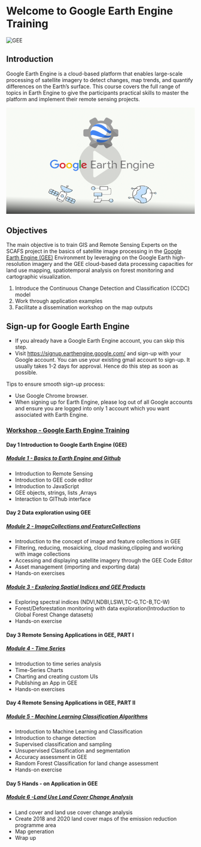# Welcome to Google Earth Engine Training 

![GEE](https://img.shields.io/static/v1?label=Google&message=Earth%20Engine&color=blue)



## Introduction

Google Earth Engine is a cloud-based platform that enables large-scale processing of satellite imagery to detect changes, map trends, and quantify differences on the Earth’s surface. This course covers the full range of topics in Earth Engine to give the participants practical skills to master the platform and implement their remote sensing projects.


<a href="https://www.youtube.com/watch?v=gKGOeTFHnKY">
  <img src="img/intro/ee.png" alt="Earth Engine intro" width="800">
</a><br>




## Objectives

The main objective is to train GIS and Remote Sensing Experts on the SCAFS project in the basics of satellite image
processing in the [Google Earth Engine (GEE)](https://earthengine.google.com/) Environment by leveraging on the Google Earth
high-resolution imagery and the GEE cloud-based data processing capacities for land use
mapping, spatiotemporal analysis on forest monitoring and cartographic visualization.

1. Introduce the Continuous Change Detection and Classification (CCDC) model
2. Work through application examples
3. Facilitate a dissemination workshop on the map outputs

	
## Sign-up for Google Earth Engine

- If you already have a Google Earth Engine account, you can skip this step.
- Visit https://signup.earthengine.google.com/ and sign-up with your Google account. You can use your existing gmail account to sign-up. It usually takes 1-2 days 	  for approval. Hence do this step as soon as possible.

Tips to ensure smooth sign-up process:

- Use Google Chrome browser.
- When signing up for Earth Engine, please log out of all Google accounts and ensure you are logged into only 1 account which you want associated with Earth Engine.



### [Workshop  - Google Earth Engine Training ]()


#### Day 1  Introduction to Google Earth Engine (GEE)
##### [Module 1 - Basics to Earth Engine  and Github](https://github.com/ernest19/SNV/blob/main/training/modules/module1.md)
- Introduction to Remote Sensing
- Introduction to GEE code editor
- Introduction to JavaScript
- GEE objects, strings, lists ,Arrays
- Interaction  to GIThub   interface 


#### Day 2 Data exploration using GEE
##### [Module 2 - ImageCollections and FeatureCollections ](https://github.com/ernest19/SNV/blob/main/training/modules/module2.md)
- Introduction to the concept of image and feature collections in GEE
- Filtering, reducing, mosaicking, cloud masking,clipping  and working with image collections
- Accessing and displaying satellite imagery through the GEE Code Editor
- Asset management (importing and exporting data)
- Hands-on exercises

##### [Module 3 - Exploring Spatial Indices and GEE Products](https://github.com/ernest19/SNV/blob/main/training/modules/module3.md)
- Exploring spectral indices (NDVI,NDBI,LSWI,TC-G,TC-B,TC-W)
- Forest/Deforestation monitoring with data exploration(Introduction to Global Forest Change datasets)
- Hands-on exercise



#### Day 3  Remote Sensing Applications in GEE, PART I
##### [Module 4 -  Time Series](https://github.com/ernest19/SNV/blob/main/training/modules/module4.md)
- Introduction to time series analysis
- Time-Series Charts
- Charting and creating custom UIs
- Publishing an App in GEE
- Hands-on exercises


#### Day 4 Remote Sensing Applications in GEE, PART II

##### [Module 5 - Machine Learning Classification Algorithms](https://github.com/ernest19/SNV/blob/main/training/modules/module5.md)
- Introduction to Machine Learning  and Classification
- Introduction to change detection
- Supervised classification and sampling
- Unsupervised Classification and segmentation
- Accuracy assessment in GEE
- Random Forest Classification for land change assessment
- Hands-on exercise




#### Day 5  Hands - on Application in GEE
##### [Module 6 -Land Use Land Cover Change Analysis ](https://github.com/ernest19/SNV/blob/main/training/modules/module6.md)
- Land cover and land use cover change analysis
- Create 2018 and 2020 land cover maps of the emission reduction programme area
- Map generation 
- Wrap up


